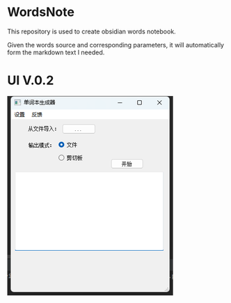# WordsNote

This repository is used to create obsidian words notebook.

Given the words source and corresponding parameters, it will automatically form the markdown text I needed.

# UI V.0.2 
![img.png](storage/img.png)